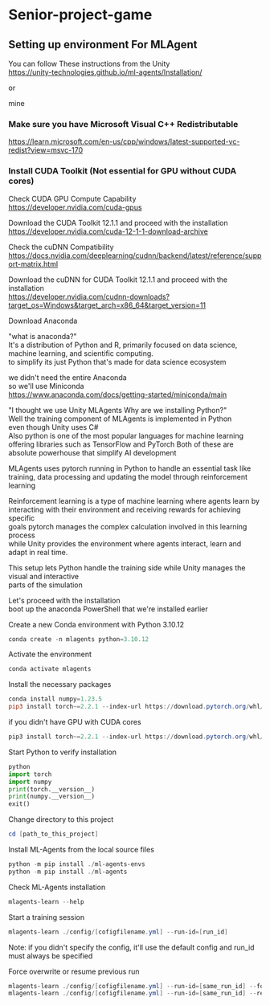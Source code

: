 # Senior-project-game
 
## Setting up environment For MLAgent
You can follow These instructions from the Unity\
https://unity-technologies.github.io/ml-agents/Installation/

or

mine

### Make sure you have Microsoft Visual C++ Redistributable
https://learn.microsoft.com/en-us/cpp/windows/latest-supported-vc-redist?view=msvc-170

### Install CUDA Toolkit (Not essential for GPU without CUDA cores)
Check CUDA GPU Compute Capability\
https://developer.nvidia.com/cuda-gpus

Download the CUDA Toolkit 12.1.1 and proceed with the installation\
https://developer.nvidia.com/cuda-12-1-1-download-archive

Check the cuDNN Compatibility\
https://docs.nvidia.com/deeplearning/cudnn/backend/latest/reference/support-matrix.html

Download the cuDNN for CUDA Toolkit 12.1.1 and proceed with the installation\
https://developer.nvidia.com/cudnn-downloads?target_os=Windows&target_arch=x86_64&target_version=11

Download Anaconda

"what is anaconda?"\
It's a distribution of Python and R, primarily focused on data science, machine learning, and scientific computing.\
to simplify its just Python that's made for data science ecosystem

we didn't need the entire Anaconda\
so we'll use Miniconda\
https://www.anaconda.com/docs/getting-started/miniconda/main

"I thought we use Unity MLAgents Why are we installing Python?"\
Well the training component of MLAgents is implemented in Python\
 even though Unity uses C#\
 Also python is one of the most popular languages for machine learning\
 offering libraries such as TensorFlow and PyTorch Both of these are\
 absolute powerhouse that simplify AI development

MLAgents uses pytorch running in Python to handle an essential task like
training, data processing and updating the model through reinforcement learning

Reinforcement learning is a type of machine learning where agents learn by\
interacting with their environment and receiving rewards for achieving specific\
goals pytorch manages the complex calculation involved in this learning process\
while Unity provides the environment where agents interact, learn and adapt in real time.

This setup lets Python handle the training side while Unity manages the visual and interactive\
parts of the simulation

Let's proceed with the installation\
boot up the anaconda PowerShell that we're installed earlier

Create a new Conda environment with Python 3.10.12
```powershell
conda create -n mlagents python=3.10.12
```

Activate the environment
```powershell
conda activate mlagents
```

Install the necessary packages
```powershell
conda install numpy=1.23.5
pip3 install torch~=2.2.1 --index-url https://download.pytorch.org/whl/cu121
```
if you didn't have GPU with CUDA cores
```powershell
pip3 install torch~=2.2.1 --index-url https://download.pytorch.org/whl/cpu
```

Start Python to verify installation
```python
python
import torch
import numpy
print(torch.__version__)
print(numpy.__version__)
exit()
```
Change directory to this project
```powershell
cd [path_to_this_project]
```

Install ML-Agents from the local source files
```powershell
python -m pip install ./ml-agents-envs
python -m pip install ./ml-agents
```
Check ML-Agents installation
```powershell
mlagents-learn --help
```
Start a training session

```powershell
mlagents-learn ./config/[cofigfilename.yml] --run-id=[run_id]
```
Note: if you didn't specify the config, it'll use the default config and run_id must always be specified

Force overwrite or resume previous run
```powershell
mlagents-learn ./config/[cofigfilename.yml] --run-id=[same_run_id] --force
mlagents-learn ./config/[cofigfilename.yml] --run-id=[same_run_id] --resume
```